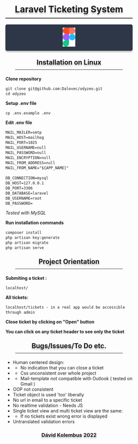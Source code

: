 <div style="width: 80%; margin: auto">

<h1 style="text-shadow: 0 4px 4px rgba(0, 0, 0, 0.25); text-align: center; padding-bottom: 10px; border-bottom: 2px solid">Laravel Ticketing System</h1>
<a href="https://www.figma.com/file/FGcfdvIA9PuSFzTSHa6ngT/Odyzeo"><p style="text-align: center; background-color: #2d3748; padding: 10px; box-shadow: 0 4px 4px rgba(0, 0, 0, 0.25); border-radius: 5px;"><img src="resources/figma.png" width="40"></p></a>

<h2 style="text-shadow: 0 4px 4px rgba(0, 0, 0, 0.25); text-align:center; border-bottom:1px solid; width:80%; margin:auto; padding:10px; margin-bottom:20px;">Installation on Linux</h2>

**Clone repository**

    git clone git@github.com:Dalovec/odyzeo.git
    cd odyzeo

**Setup .env file**
    
    cp .env.example .env



**Edit .env file**

    MAIL_MAILER=smtp
    MAIL_HOST=mailhog
    MAIL_PORT=1025
    MAIL_USERNAME=null
    MAIL_PASSWORD=null
    MAIL_ENCRYPTION=null
    MAIL_FROM_ADDRESS=null
    MAIL_FROM_NAME="${APP_NAME}"

    DB_CONNECTION=mysql
    DB_HOST=127.0.0.1
    DB_PORT=3306
    DB_DATABASE=laravel
    DB_USERNAME=root
    DB_PASSWORD=

_Tested with MySQL_

**Run installation commands**

    composer install
    php artisan key:generate
    php artisan migrate
    php artisan serve

<h2 style="text-shadow: 0 4px 4px rgba(0, 0, 0, 0.25); text-align:center; border-bottom:1px solid; width:80%; margin:auto; padding:10px; margin-bottom:20px;">Project Orientation</h2>

**Submiting a ticket :**

    localhost/

**All tickets:**

    localhost/tickets - in a real app would be accessible through admin

**Close ticket by clicking on "Open" button**

**You can click on any ticket header to see only the ticket**

<h2 style="text-shadow: 0 4px 4px rgba(0, 0, 0, 0.25); text-align:center; border-bottom:1px solid; width:80%; margin:auto; padding:10px; margin-bottom:20px;">Bugs/Issues/To Do etc.</h2>

- Human centered design:
- - No indication that you can close a ticket
- - Css unconsistent over whole project
- - Mail-template not compatible with Outlook ( tested on Gmail )
- OOP not consistent
- Ticket object is used 'too' liberally
- No url in email to a specific ticket
- No realtime validation - Needs JS
- Single ticket view and multi ticket view are the same:
- - If no tickets exist wrong error is displayed
- Untranslated validation errors

<h3 style="text-shadow: 0 4px 4px rgba(0, 0, 0, 0.25); text-align:center; width:80%; margin:auto; padding:10px; margin-bottom:20px;">Dávid Kolembus 2022</h2>

</div>
